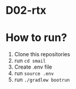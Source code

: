 # D02-rtx

# How to run?
1. Clone this repositories
2. run `cd smail`
3. Create .env file
4. run `source .env`
5. run `./gradlew bootrun`
